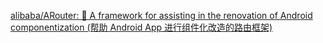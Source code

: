 [alibaba/ARouter: 💪 A framework for assisting in the renovation of Android componentization (帮助 Android App 进行组件化改造的路由框架)](https://github.com/alibaba/ARouter)


